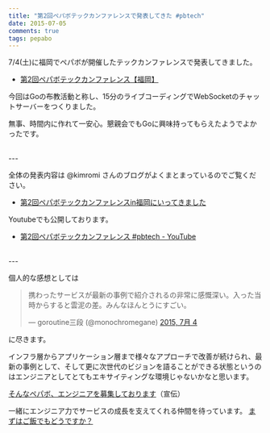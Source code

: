 ```yaml
---
title: "第2回ペパボテックカンファレンスで発表してきた #pbtech"
date: 2015-07-05
comments: true
tags: pepabo
---
```


7/4(土)に福岡でペパボが開催したテックカンファレンスで発表してきました。

- [第2回ペパボテックカンファレンス【福岡】](http://pepabo.connpass.com/event/16457/)

今回はGoの布教活動と称し、15分のライブコーディングでWebSocketのチャットサーバーをつくりました。

<div style="width: 65%">
<script async class="speakerdeck-embed" data-id="dc3e7e96920d4412b24786d48114bd15" data-ratio="1.33333333333333" src="//speakerdeck.com/assets/embed.js"></script>
</div>

無事、時間内に作れて一安心。懇親会でもGoに興味持ってもらえたようでよかったです。

<br />
---

全体の発表内容は @kimromi さんのブログがよくまとまっているのでご覧ください。

- [第2回ペパボテックカンファレンスin福岡にいってきました](http://kimromi.hatenablog.jp/entry/2015/07/04/211334)

Youtubeでも公開しております。

- [第2回ペパボテックカンファレンス #pbtech - YouTube](https://www.youtube.com/watch?v=SUuaugJ4p7o)

<br />
---

個人的な感想としては

<blockquote class="twitter-tweet" lang="ja"><p lang="ja" dir="ltr">携わったサービスが最新の事例で紹介されるの非常に感慨深い。入った当時からすると雲泥の差。みんなほんとうにすごい。</p>&mdash; goroutine三段 (@monochromegane) <a href="https://twitter.com/monochromegane/status/617229631066779648">2015, 7月 4</a></blockquote>
<script async src="//platform.twitter.com/widgets.js" charset="utf-8"></script>

に尽きます。

インフラ層からアプリケーション層まで様々なアプローチで改善が続けられ、最新の事例として、そして更に次世代のビジョンを語ることができる状態というのはエンジニアとしてとてもエキサイティングな環境じゃないかなと思います。

[そんなペパボ、エンジニアを募集しております](http://pepabo.com/recruit/career/engineer/)（宣伝）

一緒にエンジニア力でサービスの成長を支えてくれる仲間を待っています。
[まずはご飯でもどうですか？](https://pepabo.com/recruit/pepaluncheon/)

